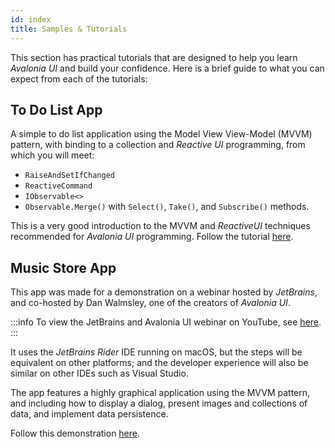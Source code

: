```yaml
---
id: index
title: Samples & Tutorials
---
```


This section has practical tutorials that are designed to help you learn _Avalonia UI_ and build your confidence. Here is a brief guide to what you can expect from each of the tutorials:

## To Do List App

A simple to do list application using the Model View View-Model (MVVM) pattern, with binding to a collection and _Reactive UI_ programming, from which you will meet:

* `RaiseAndSetIfChanged`
* `ReactiveCommand`
* `IObservable<>`
* `Observable.Merge()` with `Select()`, `Take()`, and `Subscribe()` methods.

This is a very good introduction to the MVVM and _ReactiveUI_ techniques recommended for _Avalonia UI_ programming. Follow the tutorial [here](tutorials/todo-list-app/).

## Music Store App

This app was made for a demonstration on a webinar hosted by _JetBrains_, and co-hosted by Dan Walmsley, one of the creators of _Avalonia UI_.

:::info
To view the JetBrains and Avalonia UI webinar on YouTube, see [here](https://www.youtube.com/watch?v=kZCIporjJ70).
:::

It uses the _JetBrains Rider_ IDE running on macOS, but the steps will be equivalent on other platforms; and the developer experience will also be similar on other IDEs such as Visual Studio.

The app features a highly graphical application using the MVVM pattern, and including how to display a dialog, present images and collections of data, and implement data persistence.

Follow this demonstration [here](tutorials/music-store-app/).
